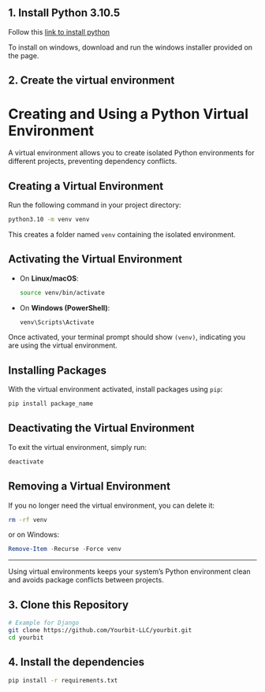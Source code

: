 ## 1. Install Python 3.10.5

Follow this [link to install python](https://www.python.org/downloads/release/python-3105/)

To install on windows, download and run the windows installer provided on the page.


## 2. Create the virtual environment
# Creating and Using a Python Virtual Environment

A virtual environment allows you to create isolated Python environments for different projects, preventing dependency conflicts.

## Creating a Virtual Environment

Run the following command in your project directory:

```sh
python3.10 -m venv venv
```

This creates a folder named `venv` containing the isolated environment.

## Activating the Virtual Environment

- On **Linux/macOS**:

  ```sh
  source venv/bin/activate
  ```

- On **Windows (PowerShell)**:

  ```powershell
  venv\Scripts\Activate
  ```

Once activated, your terminal prompt should show `(venv)`, indicating you are using the virtual environment.

## Installing Packages

With the virtual environment activated, install packages using `pip`:

```sh
pip install package_name
```

## Deactivating the Virtual Environment

To exit the virtual environment, simply run:

```sh
deactivate
```

## Removing a Virtual Environment

If you no longer need the virtual environment, you can delete it:

```sh
rm -rf venv
```

or on Windows:

```powershell
Remove-Item -Recurse -Force venv
```

---

Using virtual environments keeps your system’s Python environment clean and avoids package conflicts between projects.



## 3. Clone this Repository

```sh
# Example for Django
git clone https://github.com/Yourbit-LLC/yourbit.git
cd yourbit
```

## 4. Install the dependencies
```sh
pip install -r requirements.txt
```






